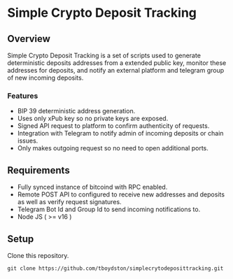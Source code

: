 # Simple Crypto Deposit Tracking

## Overview

Simple Crypto Deposit Tracking is a set of scripts used to generate deterministic deposits addresses from a extended public key, monitor these addresses for deposits, and notify an external platform and telegram group of new incoming deposits. 

### Features

- BIP 39 deterministic address generation. 
- Uses only xPub key so no private keys are exposed. 
- Signed API request to platform to confirm authenticity of requests. 
- Integration with Telegram to notify admin of incoming deposits or chain issues. 
- Only makes outgoing request so no need to open additional ports. 

## Requirements

- Fully synced instance of bitcoind with RPC enabled. 
- Remote POST API to configured to receive new addresses and deposits as well as verify request signatures.
- Telegram Bot Id and Group Id to send incoming notifications to. 
- Node JS ( >= v16 )


## Setup 

Clone this repository. 

``
    git clone https://github.com/tboydston/simplecrytodeposittracking.git 
``


